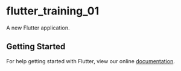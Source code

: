 # flutter_training_01

A new Flutter application.

## Getting Started

For help getting started with Flutter, view our online
[documentation](https://flutter.io/).
